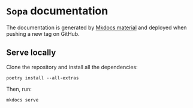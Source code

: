 # `Sopa` documentation

The documentation is generated by [Mkdocs material](https://squidfunk.github.io/mkdocs-material/) and deployed when pushing a new tag on GitHub.

## Serve locally

Clone the repository and install all the dependencies:

```
poetry install --all-extras
```

Then, run:
```sh
mkdocs serve
```
